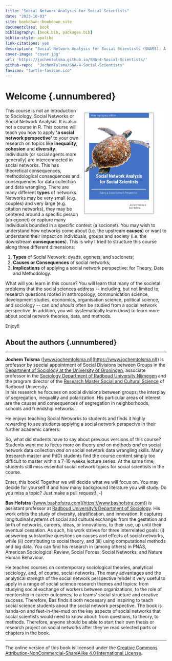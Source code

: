 ```yaml
---
title: "Social Network Analysis for Social Scientists"
date: "2023-10-03"
site: bookdown::bookdown_site
documentclass: book
bibliography: [book.bib, packages.bib]
biblio-style: apalike
link-citations: yes
description: "Social Network Analysis for Social Scientists (SNASS): A theoretical and practical introduction to Social Networks."
cover-image: "cover.jpg"
url: 'https://jochemtolsma.github.io/SNA-4-Social-Scientists/'
github-repo:  "JochemTolsma/SNA-4-Social-Scientists"
favicon: "turtle-favicon.ico"
---
```




<!---
https://jochemtolsma.github.io/SNA-4-Social-Scientists/
--->





# Welcome {.unnumbered}


<img src="cover.jpg" width="50%" style="float:right; padding:10px" />

<!--- I  wonder whether starting with a negative ("This book is *not*...") is something we want. Perhaps the next iteration we can start with the USP: "This book is about THE social network perspective. That makes it way more important than either the x, the y, or the z. Here, we integrate all that stuff. And so this course is not specifically on either x, y, or z, but instead we relate and integrate these three things into..." Something like that. --->

This course is not an introduction to Sociology, Social Networks or Social Network Analysis. It is also not a course in R. This course will teach you how to apply **'a social network perspective'** to your own research on topics like **inequality**, **cohesion** and **diversity**.\
Individuals (or social agents more generally) are interconnected in social networks. This has theoretical consequences, methodological consequences and consequences for data collection and data wrangling. There are many different **types** of networks. Networks may be very small (e.g. couples) and very large (e.g. citation networks), they may be centered around a specific person (an egonet) or capture many individuals bounded in a specific context (a socionet). You may wish to understand how networks come about (i.e. the upstream **causes**) or want to understand their impact on individuals, groups and society (i.e. the downstream **consequences**). This is why I tried to structure this course along three different dimensions:

1.  **Types** of Social Network: dyads, egonets, and socionets;
2.  **Causes or Consequences** of social networks;
3.  **Implications** of applying a social network perspective: for Theory, Data and Methodology.

<!--- I edited the paragraph below, also for its substance because it may have gone too quickly ("problems of the social sciences", e.g., sounds like problematic social science instead of problem-focused social science as a starting point).  ---> 

What will you learn in this course? You will learn that many of the societal problems that the social sciences address -- including, but not limited to, research questions rooted in anthropology, communication science, development studies, economics, organisation science, political science, and sociology -- can *and should* often be studied from a social network perspective. In addition, you will systematically learn (how) to learn more about social network theories, data, and methods.

<!--- We may expand here on the book structure a tiny bit more (just as short as the paragraph above), i know we do that in chap1, but a small primer on what to expect is useful to draw readers in. ---> 

Enjoy!!



## About the authors {.unnumbered}

------------------------------------------------------------------------

**Jochem Tolsma** ([www.jochemtolsma.nl](https://www.jochemtolsma.nl)) is professor by special appointment of Social Divisions between Groups in the [Department of Sociology at the University of Groningen](https://www.rug.nl/gmw/sociology/), associate professor in the [Sociology Department of Radboud University Nijmegen](https://www.ru.nl/sociology/) and the program director of the [Research Master Social and Cultural Science](https://www.ru.nl/courseguides/socsci/research-master/social-cultural-science/) of Radboud University.\
In his research he focuses on social divisions between groups; the interplay of segregation, inequality and polarization. His particular areas of interest are the causes and consequences of segregation in neighborhoods, schools and friendship networks.

He enjoys teaching Social Networks to students and finds it highly rewarding to see students applying a social network perspecive in their further academic careers.

So, what did students have to say about previous versions of this course? Students want me to focus more on theory *and* on methods *and* on social network data collection *and* on social netwtork data wrangling skills. Many (research master and PdD) students find the course content simply too difficult to master within a 7-10 weeks lecture series. At the same time, students still miss essential social network topics for social scientists in the course.

Enter, this book! Together we will decide what we will focus on. You may decide for yourself if and how many background literature you will study. Do you miss a topic? Just make a pull request! ;-)

**Bas Hofstra** ([www.bashofstra.com](https://www.bashofstra.com)) is assistant professor at [Radboud University’s Department of Sociology](https://www.ru.nl/sociology/). His work orbits the study of diversity, stratification, and innovation. It captures longitudinal systems of social and cultural exchange: from the gestation and birth of networks, careers, ideas, or innovations, to their use, up until their eventual cessation. As such, his work strives for three interrelated goals: (i) answering substantive questions on causes and effects of social networks, while (ii) contributing to social theory, and (iii) using computational methods and big data. You can find his research in (among others) in PNAS, American Sociological Review, Social Forces, Social Networks, and Nature Human Behaviour.

He teaches courses on contemporary sociological theories, analytical sociology, and, of course, social networks. The many advantages and the analytical strength of the social network perspective render it very useful to apply in a range of social science research themes and topics: from studying social exchange of workers between organizations, to the role of mentorship in career outcomes, to a teams’ social structure and creative success. Therefore, Bas finds it both necessary and inspiring to teach social science students about the social network perspective. The book is hands-on and feet-in-the-mud on the key aspects of social networks that social scientists would need to know about: from questions, to theory, to methods. Therefore, anyone should be able to start their own thesis or research project on social networks after they’ve read selected parts or chapters in the book.

------------------------------------------------------------------------

The online version of this book is licensed under the [Creative Commons Attribution-NonCommercial-ShareAlike 4.0 International License](https://creativecommons.org/licenses/by-nc-sa/4.0/).
